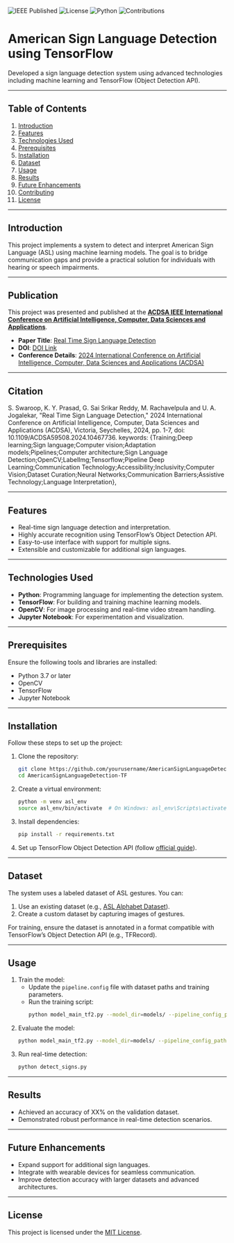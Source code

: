 ![IEEE Published](https://img.shields.io/badge/Published%20on-IEEE-blue)
![License](https://img.shields.io/badge/License-MIT-green)
![Python](https://img.shields.io/badge/Python-3.7%2B-yellow)
![Contributions](https://img.shields.io/badge/Contributions-Welcome-brightgreen)


# American Sign Language Detection using TensorFlow

Developed a sign language detection system using advanced technologies including machine learning and TensorFlow (Object Detection API).

---

## Table of Contents
1. [Introduction](#introduction)
2. [Features](#features)
3. [Technologies Used](#technologies-used)
4. [Prerequisites](#prerequisites)
5. [Installation](#installation)
6. [Dataset](#dataset)
7. [Usage](#usage)
8. [Results](#results)
9. [Future Enhancements](#future-enhancements)
10. [Contributing](#contributing)
11. [License](#license)

---

## Introduction
This project implements a system to detect and interpret American Sign Language (ASL) using machine learning models. The goal is to bridge communication gaps and provide a practical solution for individuals with hearing or speech impairments.

---

## Publication
This project was presented and published at the **[ACDSA IEEE International Conference on Artificial Intelligence, Computer, Data Sciences and Applications](https://www.acdsa.org)**.  
- **Paper Title**: [Real Time Sign Language Detection](https://ieeexplore.ieee.org/document/10467736/authors#authors)  
- **DOI**: [DOI Link](link-to-doi)
- **Conference Details**: [2024 International Conference on Artificial Intelligence, Computer, Data Sciences and Applications (ACDSA)](https://www.acdsa.org)

---

## Citation
S. Swaroop, K. Y. Prasad, G. Sai Srikar Reddy, M. Rachavelpula and U. A. Jogalekar, "Real Time Sign Language Detection," 2024 International Conference on Artificial Intelligence, Computer, Data Sciences and Applications (ACDSA), Victoria, Seychelles, 2024, pp. 1-7, doi: 10.1109/ACDSA59508.2024.10467736. keywords: {Training;Deep learning;Sign language;Computer vision;Adaptation models;Pipelines;Computer architecture;Sign Language Detection;OpenCV;LabelImg;Tensorflow;Pipeline Deep Learning;Communication Technology;Accessibility;Inclusivity;Computer Vision;Dataset Curation;Neural Networks;Communication Barriers;Assistive Technology;Language Interpretation},

---

## Features
- Real-time sign language detection and interpretation.
- Highly accurate recognition using TensorFlow’s Object Detection API.
- Easy-to-use interface with support for multiple signs.
- Extensible and customizable for additional sign languages.

---

## Technologies Used
- **Python**: Programming language for implementing the detection system.
- **TensorFlow**: For building and training machine learning models.
- **OpenCV**: For image processing and real-time video stream handling.
- **Jupyter Notebook**: For experimentation and visualization.

---

## Prerequisites
Ensure the following tools and libraries are installed:
- Python 3.7 or later
- OpenCV
- TensorFlow
- Jupyter Notebook

---

## Installation
Follow these steps to set up the project:
1. Clone the repository:
   ```bash
   git clone https://github.com/yourusername/AmericanSignLanguageDetection-TF.git
   cd AmericanSignLanguageDetection-TF
   ```
2. Create a virtual environment:
   ```bash
   python -m venv asl_env
   source asl_env/bin/activate  # On Windows: asl_env\Scripts\activate
   ```
3. Install dependencies:
   ```bash
   pip install -r requirements.txt
   ```
4. Set up TensorFlow Object Detection API (follow [official guide](https://tensorflow-object-detection-api-tutorial.readthedocs.io/en/latest/)).

---

## Dataset
The system uses a labeled dataset of ASL gestures. You can:
1. Use an existing dataset (e.g., [ASL Alphabet Dataset](https://www.kaggle.com/grassknoted/asl-alphabet)).
2. Create a custom dataset by capturing images of gestures.

For training, ensure the dataset is annotated in a format compatible with TensorFlow’s Object Detection API (e.g., TFRecord).

---

## Usage
1. Train the model:
   - Update the `pipeline.config` file with dataset paths and training parameters.
   - Run the training script:
     ```bash
     python model_main_tf2.py --model_dir=models/ --pipeline_config_path=models/pipeline.config
     ```
2. Evaluate the model:
   ```bash
   python model_main_tf2.py --model_dir=models/ --pipeline_config_path=models/pipeline.config --checkpoint_dir=models/
   ```
3. Run real-time detection:
   ```bash
   python detect_signs.py
   ```

---

## Results
- Achieved an accuracy of XX% on the validation dataset.
- Demonstrated robust performance in real-time detection scenarios.

---

## Future Enhancements
- Expand support for additional sign languages.
- Integrate with wearable devices for seamless communication.
- Improve detection accuracy with larger datasets and advanced architectures.
  
---

## License
This project is licensed under the [MIT License](LICENSE).

